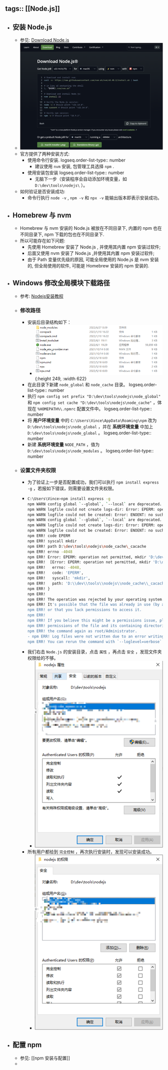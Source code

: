 tags:: [[Node.js]]
---

- ## 安装 Node.js
	- 参见: [Download Node.js](https://nodejs.org/en/download)
	- ![image.png](../assets/image_1742836877433_0.png)
	- 官方提供了两种安装方式:
		- 使用命令行安装.
		  logseq.order-list-type:: number
			- 建议使用 `nvm` 安装, 包管理工具选择 `npm` .
		- 使用安装包安装
		  logseq.order-list-type:: number
			- 无脑下一步（安装程序会自动添加环境变量，如 `D:\dev\tools\nodejs\` ）。
	- 如何验证是否安装成功:
		- 命令行执行 `node -v` , `npm -v` 和 `npx -v` 能输出版本即表示安装成功。
- ## Homebrew 与 nvm
	- Homebrew 与 nvm 安装的 Node.js 被放在不同目录下, 内置的 npm 也在不同目录下, npm 下载的包也在不同目录下.
	- 所以可能存在如下问题:
		- 先使用 Homebrew 安装了 Node.js , 并使用其内置 npm 安装过软件;
		- 后面又使用 nvm 安装了 Node.js ,并使用其内置 npm 安装过软件;
		- 由于 Path 变量优先级的原因, 可能全局使用的 Node.js 是 nvm 安装的, 但全局使用的软件, 可能是 Homebrew 安装的 npm 安装的.
- ## Windows 修改全局模块下载路径
	- 参考: [Nodejs安装教程](https://blog.csdn.net/qq_48485223/article/details/122709354)
	- ### 修改路径
		- 安装后目录结构如下：
			- ![image-20220627010407315.png](../assets/image-20220627010407315_1718524589574_0.png){:height 249, :width 622}
		- 在此目录下新建 `node_global` 和 `node_cache` 目录。
		  logseq.order-list-type:: number
		- 执行 `npm config set prefix "D:\dev\tools\nodejs\node_global"` 和 `npm config set cache "D:\dev\tools\nodejs\node_cache"` ，体现在 `%HOMEPATH%\.npmrc` 配置文件中。
		  logseq.order-list-type:: number
		- 将 **用户环境变量** 中的 `C:\Users\Vince\AppData\Roaming\npm` 改为 `D:\dev\tools\nodejs\node_global` ，并在  **系统环境变量** 中加上  `D:\dev\tools\nodejs\node_global` 。
		  logseq.order-list-type:: number
		- 新建 **系统环境变量** `NODE_PATH` ，值为 `D:\dev\tools\nodejs\node_modules` 。
		  logseq.order-list-type:: number
	- ###  设置文件夹权限
		- 为了验证上一步是否配置成功，我们可以执行 `npm install express -g` ，若报如下错误，则需要设置文件夹权限。
		- ```sh
		  C:\Users\Vince>npm install express -g
		  npm WARN config global `--global`, `--local` are deprecated. Use `--location=global` instead.
		  npm WARN logfile could not create logs-dir: Error: EPERM: operation not permitted, mkdir 'D:\dev\tools\nodejs\node_cache\_logs'
		  npm WARN logfile could not be created: Error: ENOENT: no such file or directory, open 'D:\dev\tools\nodejs\node_cache\_logs\2022-06-26T17_20_32_564Z-debug-0.log'
		  npm WARN config global `--global`, `--local` are deprecated. Use `--location=global` instead.
		  npm WARN logfile could not create logs-dir: Error: EPERM: operation not permitted, mkdir 'D:\dev\tools\nodejs\node_cache\_logs'
		  npm WARN logfile could not be created: Error: ENOENT: no such file or directory, open 'D:\dev\tools\nodejs\node_cache\_logs\2022-06-26T17_20_32_796Z-debug-0.log'
		  npm ERR! code EPERM
		  npm ERR! syscall mkdir
		  npm ERR! path D:\dev\tools\nodejs\node_cache\_cacache
		  npm ERR! errno -4048
		  npm ERR! Error: EPERM: operation not permitted, mkdir 'D:\dev\tools\nodejs\node_cache\_cacache'
		  npm ERR!  [Error: EPERM: operation not permitted, mkdir 'D:\dev\tools\nodejs\node_cache\_cacache'] {
		  npm ERR!   errno: -4048,
		  npm ERR!   code: 'EPERM',
		  npm ERR!   syscall: 'mkdir',
		  npm ERR!   path: 'D:\\dev\\tools\\nodejs\\node_cache\\_cacache'
		  npm ERR! }
		  npm ERR!
		  npm ERR! The operation was rejected by your operating system.
		  npm ERR! It's possible that the file was already in use (by a text editor or antivirus),
		  npm ERR! or that you lack permissions to access it.
		  npm ERR!
		  npm ERR! If you believe this might be a permissions issue, please double-check the
		  npm ERR! permissions of the file and its containing directories, or try running
		  npm ERR! the command again as root/Administrator.
		  - npm ERR! Log files were not written due to an error writing to the directory: D:\dev\tools\nodejs\node_cache\_logs
		  npm ERR! You can rerun the command with `--loglevel=verbose` to see the logs in your terminal
		  ```
		- 我们右击 `Node.js` 的安装目录，点击 `属性` ，再点击 `安全` ，发现文件夹权限给的不够。
			- ![image-20220627012630415.png](../assets/image-20220627012630415_1718524659946_0.png)
		- 所有用户都给到 `完全控制` ，再次执行安装时，发现可以安装成功。
			- ![image-20220627013057984.png](../assets/image-20220627013057984_1718524675826_0.png)
- ## 配置 npm
	- 参见: [[npm 安装与配置]]
	-